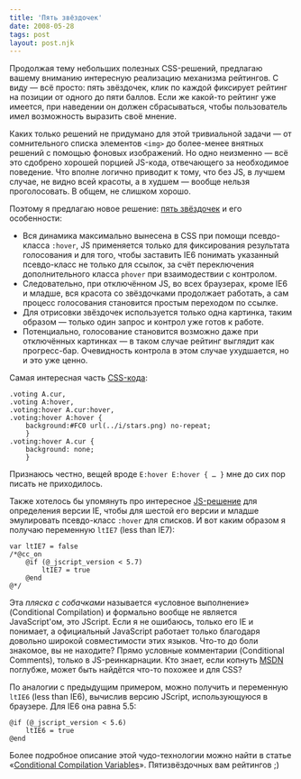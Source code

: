 ```yaml
---
title: 'Пять звёздочек'
date: 2008-05-28
tags: post
layout: post.njk
---
```


Продолжая тему небольших полезных CSS-решений, предлагаю вашему вниманию интересную реализацию механизма рейтингов. С виду — всё просто: пять звёздочек, клик по каждой фиксирует рейтинг на позиции от одного до пяти баллов. Если же какой-то рейтинг уже имеется, при наведении он должен сбрасываться, чтобы пользователь имел возможность выразить своё мнение.

Каких только решений не придумано для этой тривиальной задачи — от сомнительного списка элементов `<img>` до более-менее внятных решений с помощью фоновых изображений. Но одно неизменно — всё это сдобрено хорошей порцией JS-кода, отвечающего за необходимое поведение. Что вполне логично приводит к тому, что без JS, в лучшем случае, не видно всей красоты, а в худшем — вообще нельзя проголосовать. В общем, не слишком хорошо.

Поэтому я предлагаю новое решение: [пять звёздочек](demo/) и его особенности:

- Вся динамика максимально вынесена в CSS при помощи псевдо-класса `:hover`, JS применяется только для фиксирования результата голосования и для того, чтобы заставить IE6 понимать указанный псевдо-класс не только для ссылок, за счёт переключения дополнительного класса `phover` при взаимодествии с контролом.
- Следовательно, при отключённом JS, во всех браузерах, кроме IE6 и младше, вся красота со звёздочками продолжает работать, а сам процесс голосования становится простым переходом по ссылке.
- Для отрисовки звёздочек используется только одна картинка, таким образом — только один запрос и контрол уже готов к работе.
- Потенциально, голосование становится возможно даже при отключённых картинках — в таком случае рейтинг выглядит как прогресс-бар. Очевидность контрола в этом случае ухудшается, но и это уже ценно.

Самая интересная часть [CSS-кода](demo/s/style.css):

    .voting A.cur,
    .voting A:hover,
    .voting:hover A.cur:hover,
    .voting:hover A:hover {
        background:#FC0 url(../i/stars.png) no-repeat;
        }
    .voting:hover A.cur {
        background: none;
        }

Признаюсь честно, вещей вроде `E:hover E:hover { … }` мне до сих пор писать не приходилось.

Также хотелось бы упомянуть про интересное [JS-решение](demo/j/script.js) для определения версии IE, чтобы для шестой его версии и младше эмулировать псевдо-класс `:hover` для списков. И вот каким образом я получаю переменную `ltIE7` (less than IE7):

    var ltIE7 = false
    /*@cc_on
        @if (@_jscript_version < 5.7)
            ltIE7 = true
        @end
    @*/

Эта _пляска с собачками_ называется «условное выполнение» (Conditional Compilation) и формально вообще не является JavaScript'ом, это JScript. Если я не ошибаюсь, только его IE и понимает, а официальный JavaScript работает только благодаря довольно широкой совместимости этих языков. Что-то до боли знакомое, вы не находите? Прямо условные комментарии (Conditional Comments), только в JS-реинкарнации. Кто знает, если копнуть [MSDN](http://msdn.microsoft.com/) поглубже, может быть найдётся что-то похожее и для CSS?

По аналогии с предыдущим примером, можно получить и переменную `ltIE6` (less than IE6), вычислив версию JScript, использующуюся в браузере. Для IE6 она равна 5.5:

    @if (@_jscript_version < 5.6)
        ltIE6 = true
    @end

Более подробное описание этой чудо-технологии можно найти в статье «[Conditional Compilation Variables](http://www.javascriptkit.com/javatutors/conditionalcompile2.shtml)». Пятизвёздочных вам рейтингов ;)

